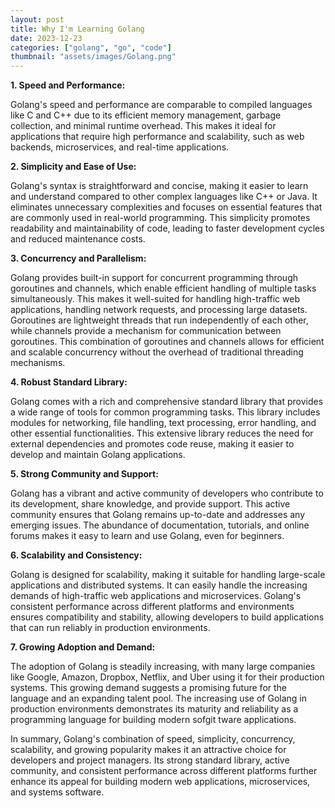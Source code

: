 ```yaml
---
layout: post
title: Why I'm Learning Golang
date: 2023-12-23
categories: ["golang", "go", "code"]
thumbnail: "assets/images/Golang.png"
---
```


**1. Speed and Performance:**

Golang's speed and performance are comparable to compiled languages like C and C++ due to its efficient memory management, garbage collection, and minimal runtime overhead. This makes it ideal for applications that require high performance and scalability, such as web backends, microservices, and real-time applications.

**2. Simplicity and Ease of Use:**

Golang's syntax is straightforward and concise, making it easier to learn and understand compared to other complex languages like C++ or Java. It eliminates unnecessary complexities and focuses on essential features that are commonly used in real-world programming. This simplicity promotes readability and maintainability of code, leading to faster development cycles and reduced maintenance costs.

**3. Concurrency and Parallelism:**

Golang provides built-in support for concurrent programming through goroutines and channels, which enable efficient handling of multiple tasks simultaneously. This makes it well-suited for handling high-traffic web applications, handling network requests, and processing large datasets. Goroutines are lightweight threads that run independently of each other, while channels provide a mechanism for communication between goroutines. This combination of goroutines and channels allows for efficient and scalable concurrency without the overhead of traditional threading mechanisms.

**4. Robust Standard Library:**

Golang comes with a rich and comprehensive standard library that provides a wide range of tools for common programming tasks. This library includes modules for networking, file handling, text processing, error handling, and other essential functionalities. This extensive library reduces the need for external dependencies and promotes code reuse, making it easier to develop and maintain Golang applications.

**5. Strong Community and Support:**

Golang has a vibrant and active community of developers who contribute to its development, share knowledge, and provide support. This active community ensures that Golang remains up-to-date and addresses any emerging issues. The abundance of documentation, tutorials, and online forums makes it easy to learn and use Golang, even for beginners.

**6. Scalability and Consistency:**

Golang is designed for scalability, making it suitable for handling large-scale applications and distributed systems. It can easily handle the increasing demands of high-traffic web applications and microservices. Golang's consistent performance across different platforms and environments ensures compatibility and stability, allowing developers to build applications that can run reliably in production environments.

**7. Growing Adoption and Demand:**

The adoption of Golang is steadily increasing, with many large companies like Google, Amazon, Dropbox, Netflix, and Uber using it for their production systems. This growing demand suggests a promising future for the language and an expanding talent pool. The increasing use of Golang in production environments demonstrates its maturity and reliability as a programming language for building modern sofgit tware applications.

In summary, Golang's combination of speed, simplicity, concurrency, scalability, and growing popularity makes it an attractive choice for developers and project managers. Its strong standard library, active community, and consistent performance across different platforms further enhance its appeal for building modern web applications, microservices, and systems software.
